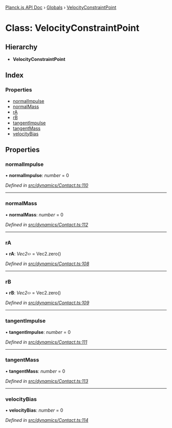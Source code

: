 [Planck.js API Doc](../README.md) › [Globals](../globals.md) › [VelocityConstraintPoint](velocityconstraintpoint.md)

# Class: VelocityConstraintPoint

## Hierarchy

* **VelocityConstraintPoint**

## Index

### Properties

* [normalImpulse](velocityconstraintpoint.md#normalimpulse)
* [normalMass](velocityconstraintpoint.md#normalmass)
* [rA](velocityconstraintpoint.md#ra)
* [rB](velocityconstraintpoint.md#rb)
* [tangentImpulse](velocityconstraintpoint.md#tangentimpulse)
* [tangentMass](velocityconstraintpoint.md#tangentmass)
* [velocityBias](velocityconstraintpoint.md#velocitybias)

## Properties

###  normalImpulse

• **normalImpulse**: *number* = 0

*Defined in [src/dynamics/Contact.ts:110](https://github.com/shakiba/planck.js/blob/7e469c4/src/dynamics/Contact.ts#L110)*

___

###  normalMass

• **normalMass**: *number* = 0

*Defined in [src/dynamics/Contact.ts:112](https://github.com/shakiba/planck.js/blob/7e469c4/src/dynamics/Contact.ts#L112)*

___

###  rA

• **rA**: *Vec2‹›* = Vec2.zero()

*Defined in [src/dynamics/Contact.ts:108](https://github.com/shakiba/planck.js/blob/7e469c4/src/dynamics/Contact.ts#L108)*

___

###  rB

• **rB**: *Vec2‹›* = Vec2.zero()

*Defined in [src/dynamics/Contact.ts:109](https://github.com/shakiba/planck.js/blob/7e469c4/src/dynamics/Contact.ts#L109)*

___

###  tangentImpulse

• **tangentImpulse**: *number* = 0

*Defined in [src/dynamics/Contact.ts:111](https://github.com/shakiba/planck.js/blob/7e469c4/src/dynamics/Contact.ts#L111)*

___

###  tangentMass

• **tangentMass**: *number* = 0

*Defined in [src/dynamics/Contact.ts:113](https://github.com/shakiba/planck.js/blob/7e469c4/src/dynamics/Contact.ts#L113)*

___

###  velocityBias

• **velocityBias**: *number* = 0

*Defined in [src/dynamics/Contact.ts:114](https://github.com/shakiba/planck.js/blob/7e469c4/src/dynamics/Contact.ts#L114)*
